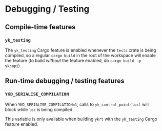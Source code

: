 # Debugging / Testing

## Compile-time features

### `yk_testing`

The `yk_testing` Cargo feature is enabled whenever the `tests` crate is being
compiled, so a regular `cargo build` in the root of the workspace will enable
the feature (to build *without* the feature enabled, do `cargo build -p
ykcapi`).


## Run-time debugging / testing features

### `YKD_SERIALISE_COMPILATION`

When `YKD_SERIALISE_COMPILATION=1`, calls to `yk_control_point(loc)` will block
while `loc` is being compiled.

This variable is only available when building `ykrt` with the `yk_testing`
Cargo feature enabled.
